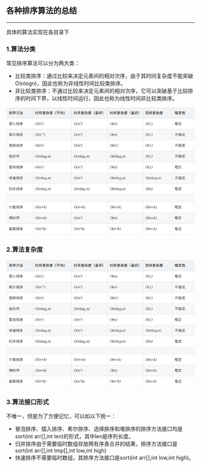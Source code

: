 ## 各种排序算法的总结
____
具体的算法实现在各目录下

### 1.算法分类
常见排序算法可以分为两大类：

* 比较类排序：通过比较来决定元素间的相对次序，由于其时间复杂度不能突破O(nlogn)，因此也称为非线性时间比较类排序。
* 非比较类排序：不通过比较来决定元素间的相对次序，它可以突破基于比较排序的时间下界，以线性时间运行，因此也称为线性时间非比较类排序。

![sortCompare](https://github.com/FeiZhao0531/BasicAlgorithm/blob/master/raw/master/picture/sortCompare.png)

### 2.算法复杂度
![sortSorts](https://github.com/FeiZhao0531/BasicAlgorithm/blob/master/raw/master/picture/sortCompare.png)

### 3.算法接口形式
不唯一，但是为了方便记忆，可以如以下统一：

* 冒泡排序、插入排序、希尔排序、选择排序和堆排序的排序方法接口均是sort(int arr[],int len)的形式，其中len是序列长度。
* 归并排序由于需要临时数组存放两有序表合并的结果，排序方法接口是sort(int arr[],int tmp[],int low,int high)
* 快速排序不需要临时数组，其排序方法接口是sort(int arr[],int low,int high)。